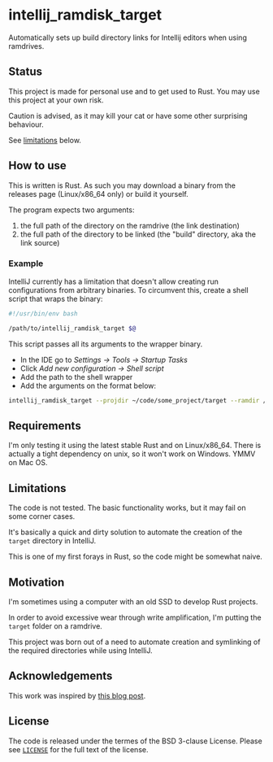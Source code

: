 # intellij_ramdisk_target

Automatically sets up build directory links for Intellij editors when using ramdrives.

## Status
This project is made for personal use and to get used to Rust. You may use this project at your own risk.

Caution is advised, as it may kill your cat or have some other surprising behaviour.

See [limitations](#Limitations) below.

## How to use

This is written is Rust. As such you may download a binary from the releases page (Linux/x86_64 only) or build it yourself.

The program expects two arguments:
1. the full path of the directory on the ramdrive (the link destination)
1. the full path of the directory to be linked (the "build" directory, aka the link source)

### Example

IntelliJ currently has a limitation that doesn't allow creating run configurations from arbitrary binaries.
To circumvent this, create a shell script that wraps the binary:

```bash
#!/usr/bin/env bash

/path/to/intellij_ramdisk_target $@
```

This script passes all its arguments to the wrapper binary.

* In the IDE go to *Settings -> Tools -> Startup Tasks*
* Click *Add new configuration -> Shell script*
* Add the path to the shell wrapper
* Add the arguments on the format below:

```bash
intellij_ramdisk_target --projdir ~/code/some_project/target --ramdir /run/user/$UID/code/some_project/target
```

## Requirements

I'm only testing it using the latest stable Rust and on Linux/x86_64.
There is actually a tight dependency on unix, so it won't work on Windows. YMMV on Mac OS.

## Limitations

The code is not tested. The basic functionality works, but it may fail on some corner cases.

It's basically a quick and dirty solution to automate the creation of the `target` directory in IntelliJ.

This is one of my first forays in Rust, so the code might be somewhat naive.

## Motivation
I'm sometimes using a computer with an old SSD to develop Rust projects.

In order to avoid excessive wear through write amplification, I'm putting the `target` folder on a ramdrive.

This project was born out of a need to automate creation and symlinking of the required directories while using IntelliJ.

## Acknowledgements

This work was inspired by [this blog post](https://medium.com/@sergio.igwt/boosting-performance-of-intellij-idea-and-the-rest-of-jetbrains-ides-cd34952bb978).

## License
The code is released under the termes of the BSD 3-clause License.
Please see [`LICENSE`](LICENSE) for the full text of the license.
